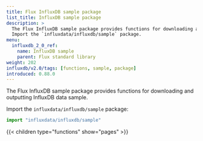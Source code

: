 ```yaml
---
title: Flux InfluxDB sample package
list_title: InfluxDB sample package
description: >
  The Flux InfluxDB sample package provides functions for downloading and outputting InfluxDB data sample.
  Import the `influxdata/influxdb/sample` package.
menu:
  influxdb_2_0_ref:
    name: InfluxDB sample
    parent: Flux standard library
weight: 202
influxdb/v2.0/tags: [functions, sample, package]
introduced: 0.88.0
---
```


The Flux InfluxDB sample package provides functions for downloading and outputting InfluxDB data sample.

Import the `influxdata/influxdb/sample` package:

```js
import "influxdata/influxdb/sample"
```

{{< children type="functions" show="pages" >}}
